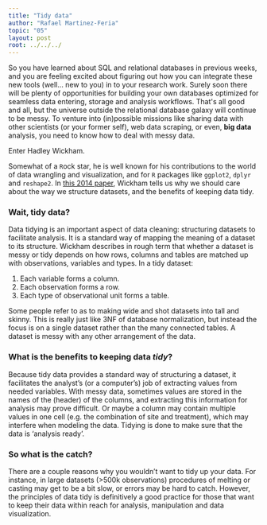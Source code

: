 ```yaml
---
title: "Tidy data"
author: "Rafael Martinez-Feria"
topic: "05"
layout: post
root: ../../../
---
```


So you have learned about SQL and relational databases in previous weeks, and you are feeling excited about figuring out how you can integrate these new tools (well… new to you) in to your research work. Surely soon there will be plenty of opportunities for building your own databases optimized for seamless data entering, storage and analysis workflows. That's all good and all, but the universe outside the relational database galaxy will continue to be messy. To venture into (in)possible missions like sharing data with other scientists (or your former self), web data scraping, or even, **big data** analysis, you need to know how to deal with messy data.

Enter Hadley Wickham.

Somewhat of a `R`ock star, he is well known for his contributions to the world of data wrangling and visualization, and for `R` packages like `ggplot2`, `dplyr` and `reshape2`. In [this 2014 paper](http://vita.had.co.nz/papers/tidy-data.pdf), Wickham tells us why we should care about the way we structure datasets, and the benefits of keeping data tidy. 

### Wait, tidy data?

Data tidying is an important aspect of data cleaning: structuring datasets to facilitate analysis. It is a standard way of mapping the meaning of a dataset to its structure. Wickham describes in rough term that whether a dataset is messy or tidy depends on how rows, columns and tables are matched up with observations, variables and types. In a tidy dataset: 

1. Each variable forms a column.
2. Each observation forms a row.
3. Each type of observational unit forms a table.

Some people refer to as to making wide and shot datasets into tall and skinny. 
This is really just like 3NF of database normalization, but instead the focus is on a single dataset rather than the many connected tables. A dataset is messy with any other arrangement of the data. 

### What is the benefits to keeping data *tidy*?

Because tidy data provides a standard way of structuring a dataset, it facilitates the analyst’s (or a computer’s) job of extracting values from needed variables. With messy data, sometimes values are stored in the names of the (header) of the columns, and extracting this information for analysis may prove difficult. Or maybe a column may contain multiple values in one cell (e.g. the combination of site and treatment), which may interfere when modeling the data. Tidying is done to make sure that the data is ‘analysis ready’.

### So what is the catch? 

There are a couple reasons why you wouldn’t want to tidy up your data. For instance, in large datasets (>500k observations) procedures of melting or casting may get to be a bit slow, or errors may be hard to catch. However, the principles of data tidy is definitively a good practice for those that want to keep their data within reach for analysis, manipulation and data visualization.
